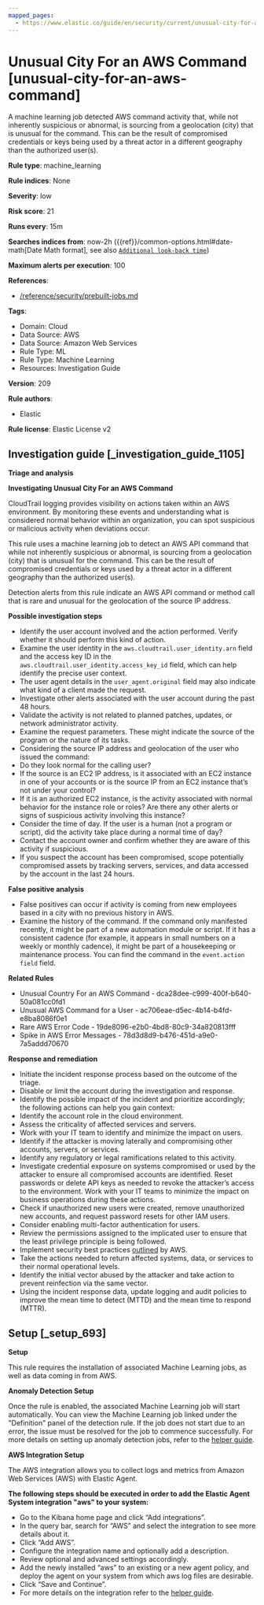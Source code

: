 ```yaml
---
mapped_pages:
  - https://www.elastic.co/guide/en/security/current/unusual-city-for-an-aws-command.html
---
```


# Unusual City For an AWS Command [unusual-city-for-an-aws-command]

A machine learning job detected AWS command activity that, while not inherently suspicious or abnormal, is sourcing from a geolocation (city) that is unusual for the command. This can be the result of compromised credentials or keys being used by a threat actor in a different geography than the authorized user(s).

**Rule type**: machine_learning

**Rule indices**: None

**Severity**: low

**Risk score**: 21

**Runs every**: 15m

**Searches indices from**: now-2h ({{ref}}/common-options.html#date-math[Date Math format], see also [`Additional look-back time`](docs-content://solutions/security/detect-and-alert/create-detection-rule.md#rule-schedule))

**Maximum alerts per execution**: 100

**References**:

* [/reference/security/prebuilt-jobs.md](/reference/prebuilt-jobs.md)

**Tags**:

* Domain: Cloud
* Data Source: AWS
* Data Source: Amazon Web Services
* Rule Type: ML
* Rule Type: Machine Learning
* Resources: Investigation Guide

**Version**: 209

**Rule authors**:

* Elastic

**Rule license**: Elastic License v2

## Investigation guide [_investigation_guide_1105]

**Triage and analysis**

**Investigating Unusual City For an AWS Command**

CloudTrail logging provides visibility on actions taken within an AWS environment. By monitoring these events and understanding what is considered normal behavior within an organization, you can spot suspicious or malicious activity when deviations occur.

This rule uses a machine learning job to detect an AWS API command that while not inherently suspicious or abnormal, is sourcing from a geolocation (city) that is unusual for the command. This can be the result of compromised credentials or keys used by a threat actor in a different geography than the authorized user(s).

Detection alerts from this rule indicate an AWS API command or method call that is rare and unusual for the geolocation of the source IP address.

**Possible investigation steps**

* Identify the user account involved and the action performed. Verify whether it should perform this kind of action.
* Examine the user identity in the `aws.cloudtrail.user_identity.arn` field and the access key ID in the `aws.cloudtrail.user_identity.access_key_id` field, which can help identify the precise user context.
* The user agent details in the `user_agent.original` field may also indicate what kind of a client made the request.
* Investigate other alerts associated with the user account during the past 48 hours.
* Validate the activity is not related to planned patches, updates, or network administrator activity.
* Examine the request parameters. These might indicate the source of the program or the nature of its tasks.
* Considering the source IP address and geolocation of the user who issued the command:
* Do they look normal for the calling user?
* If the source is an EC2 IP address, is it associated with an EC2 instance in one of your accounts or is the source IP from an EC2 instance that’s not under your control?
* If it is an authorized EC2 instance, is the activity associated with normal behavior for the instance role or roles? Are there any other alerts or signs of suspicious activity involving this instance?
* Consider the time of day. If the user is a human (not a program or script), did the activity take place during a normal time of day?
* Contact the account owner and confirm whether they are aware of this activity if suspicious.
* If you suspect the account has been compromised, scope potentially compromised assets by tracking servers, services, and data accessed by the account in the last 24 hours.

**False positive analysis**

* False positives can occur if activity is coming from new employees based in a city with no previous history in AWS.
* Examine the history of the command. If the command only manifested recently, it might be part of a new automation module or script. If it has a consistent cadence (for example, it appears in small numbers on a weekly or monthly cadence), it might be part of a housekeeping or maintenance process. You can find the command in the `event.action field` field.

**Related Rules**

* Unusual Country For an AWS Command - dca28dee-c999-400f-b640-50a081cc0fd1
* Unusual AWS Command for a User - ac706eae-d5ec-4b14-b4fd-e8ba8086f0e1
* Rare AWS Error Code - 19de8096-e2b0-4bd8-80c9-34a820813fff
* Spike in AWS Error Messages - 78d3d8d9-b476-451d-a9e0-7a5addd70670

**Response and remediation**

* Initiate the incident response process based on the outcome of the triage.
* Disable or limit the account during the investigation and response.
* Identify the possible impact of the incident and prioritize accordingly; the following actions can help you gain context:
* Identify the account role in the cloud environment.
* Assess the criticality of affected services and servers.
* Work with your IT team to identify and minimize the impact on users.
* Identify if the attacker is moving laterally and compromising other accounts, servers, or services.
* Identify any regulatory or legal ramifications related to this activity.
* Investigate credential exposure on systems compromised or used by the attacker to ensure all compromised accounts are identified. Reset passwords or delete API keys as needed to revoke the attacker’s access to the environment. Work with your IT teams to minimize the impact on business operations during these actions.
* Check if unauthorized new users were created, remove unauthorized new accounts, and request password resets for other IAM users.
* Consider enabling multi-factor authentication for users.
* Review the permissions assigned to the implicated user to ensure that the least privilege principle is being followed.
* Implement security best practices [outlined](https://aws.amazon.com/premiumsupport/knowledge-center/security-best-practices/) by AWS.
* Take the actions needed to return affected systems, data, or services to their normal operational levels.
* Identify the initial vector abused by the attacker and take action to prevent reinfection via the same vector.
* Using the incident response data, update logging and audit policies to improve the mean time to detect (MTTD) and the mean time to respond (MTTR).


## Setup [_setup_693]

**Setup**

This rule requires the installation of associated Machine Learning jobs, as well as data coming in from AWS.

**Anomaly Detection Setup**

Once the rule is enabled, the associated Machine Learning job will start automatically. You can view the Machine Learning job linked under the "Definition" panel of the detection rule. If the job does not start due to an error, the issue must be resolved for the job to commence successfully. For more details on setting up anomaly detection jobs, refer to the [helper guide](docs-content://explore-analyze/machine-learning/anomaly-detection.md).

**AWS Integration Setup**

The AWS integration allows you to collect logs and metrics from Amazon Web Services (AWS) with Elastic Agent.

**The following steps should be executed in order to add the Elastic Agent System integration "aws" to your system:**

* Go to the Kibana home page and click “Add integrations”.
* In the query bar, search for “AWS” and select the integration to see more details about it.
* Click “Add AWS”.
* Configure the integration name and optionally add a description.
* Review optional and advanced settings accordingly.
* Add the newly installed “aws” to an existing or a new agent policy, and deploy the agent on your system from which aws log files are desirable.
* Click “Save and Continue”.
* For more details on the integration refer to the [helper guide](https://www.elastic.co/docs/current/integrations/aws).


